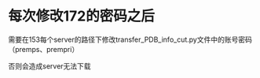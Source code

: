 # 每次修改172的密码之后

需要在153每个server的路径下修改transfer_PDB_info_cut.py文件中的账号密码（premps、prempri）

否则会造成server无法下载
